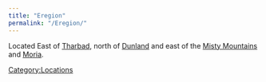 ```yaml
---
title: "Eregion"
permalink: "/Eregion/"
---
```


Located East of [Tharbad](Tharbad "wikilink"), north of
[Dunland](Dunland "wikilink") and east of the [Misty
Mountains](Misty_Mountains "wikilink") and [Moria](Moria "wikilink").

[Category:Locations](Category:Locations "wikilink")